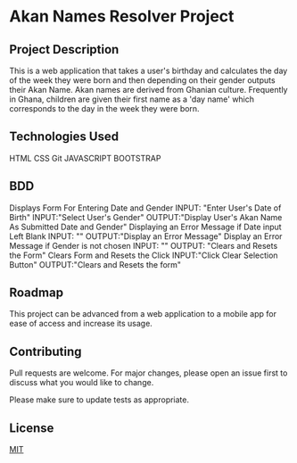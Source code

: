 # Akan Names Resolver Project

## Project Description
This is a web application that takes a user's birthday and calculates the day of the week they were born and then depending on their gender outputs their Akan Name. 
Akan names are derived from Ghanian culture. Frequently in Ghana, children are given their first name as a 'day name' which corresponds to the day in the week they were born.

## Technologies Used
HTML
CSS
Git
JAVASCRIPT
BOOTSTRAP

## BDD
Displays Form For Entering Date and Gender INPUT: "Enter User's Date of Birth" INPUT:"Select User's Gender" OUTPUT:"Display User's Akan Name As Submitted Date and Gender"
Displaying an Error Message if Date input Left Blank INPUT: "" OUTPUT:"Display an Error Message"
Display an Error Message if Gender is not chosen INPUT: "" OUTPUT: "Clears and Resets the Form"
Clears Form and Resets the Click INPUT:"Click Clear Selection Button" OUTPUT:"Clears and Resets the form"

## Roadmap

This project can be advanced from a web application to a mobile app for ease of access and increase its usage.

## Contributing

Pull requests are welcome. For major changes, please open an issue first
to discuss what you would like to change.

Please make sure to update tests as appropriate.

## License

[MIT](https://choosealicense.com/licenses/mit/)